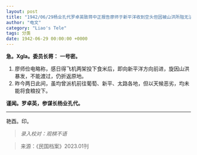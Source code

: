 ```yaml
---
layout: post
title: "1942/06/29杨业孔代罗卓英致蒋中正报告廖师于新平洋收到空头但因被山洪所阻无法前进"
author: "电文"
category: "Liao's Tele"
tags: 分类
date: 1942-06-29 00:00:00 +0000
---
```

**急。Xgla。委员长蒋：**
**一号密。**

1.  廖师俭电略称，感日得飞机两架投下食米后，即向新平洋方向前进，旋因山洪暴发，不能渡过，仍折返原地。
2.  昨今两日此间，虽均曾派机前往葡萄、新平、太路各地，但以天候恶劣，均未能将食粮投下。

**谨闻。罗卓英，参谋长杨业孔代。**

---
艳酉。印。

>*录入校对：观棋不语*


> 来源：《民国档案》2023.01刊